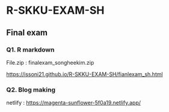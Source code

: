 # R-SKKU-EXAM-SH

## Final exam
### Q1. R markdown
File.zip : finalexam_songheekim.zip

https://issoni21.github.io/R-SKKU-EXAM-SH/fianlexam_sh.html

### Q2. Blog making
netlify : https://magenta-sunflower-5f0a19.netlify.app/
